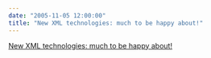 ```yaml
---
date: "2005-11-05 12:00:00"
title: "New XML technologies: much to be happy about!"
---
```


[New XML technologies: much to be happy about!](/lemire/blog/2005/11-05-new-xml-technologies-much-to-be-happy-about)


